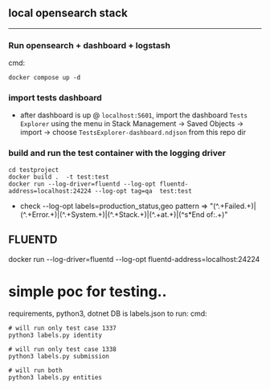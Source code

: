 ## local opensearch stack
----
### Run opensearch + dashboard + logstash
cmd:
```
docker compose up -d
```
### import tests dashboard

* after dashboard is up @ `localhost:5601`, import the dashboard  `Tests Explorer`  using the menu in Stack Management -> Saved Objects -> import -> choose `TestsExplorer-dashboard.ndjson` from this repo dir

###

### build and  run the test container with the logging driver
```
cd testproject
docker build .  -t test:test
docker run --log-driver=fluentd --log-opt fluentd-address=localhost:24224 --log-opt tag=qa  test:test
```
* check --log-opt labels=production_status,geo
pattern => "(^.+Failed.+)|(^.+Error.+)|(^.+System.+)|(^.+Stack.+)|(^.+at.+)|(^s*End of:.+)"



## FLUENTD
docker run --log-driver=fluentd --log-opt fluentd-address=localhost:24224




# simple poc for testing..
requirements, python3, dotnet
DB is labels.json
to run:
cmd:
```
# will run only test case 1337
python3 labels.py identity

# will run only test case 1338
python3 labels.py submission

# will run both
python3 labels.py entities
```